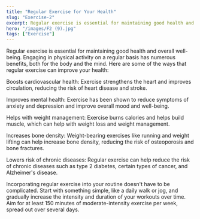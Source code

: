 ```yaml
---
title: "Regular Exercise for Your Health"
slug: "Exercise-2"
excerpt: Regular exercise is essential for maintaining good health and overall well-being. Engaging in physical activity on a regular basis has numerous benefits, both for the body and the mind.
hero: "/images/F2 (9).jpg"
tags: ["Exercise"]
---
```


Regular exercise is essential for maintaining good health and overall well-being. Engaging in physical activity on a regular basis has numerous benefits, both for the body and the mind. Here are some of the ways that regular exercise can improve your health:

Boosts cardiovascular health: Exercise strengthens the heart and improves circulation, reducing the risk of heart disease and stroke.

Improves mental health: Exercise has been shown to reduce symptoms of anxiety and depression and improve overall mood and well-being.

Helps with weight management: Exercise burns calories and helps build muscle, which can help with weight loss and weight management.

Increases bone density: Weight-bearing exercises like running and weight lifting can help increase bone density, reducing the risk of osteoporosis and bone fractures.

Lowers risk of chronic diseases: Regular exercise can help reduce the risk of chronic diseases such as type 2 diabetes, certain types of cancer, and Alzheimer's disease.

Incorporating regular exercise into your routine doesn't have to be complicated. Start with something simple, like a daily walk or jog, and gradually increase the intensity and duration of your workouts over time. Aim for at least 150 minutes of moderate-intensity exercise per week, spread out over several days.
